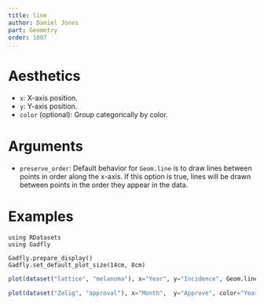 ```yaml
---
title: line
author: Daniel Jones
part: Geometry
order: 1007
...
```



# Aesthetics

  * `x`: X-axis position.
  * `y`: Y-axis position.
  * `color` (optional): Group categorically by color.

# Arguments

  * `preserve_order`: Default behavior for `Geom.line` is to draw lines between
    points in order along the x-axis. If this option is true, lines will be
    drawn between points in the order they appear in the data.


# Examples

```{.julia hide="true" results="none"}
using RDatasets
using Gadfly

Gadfly.prepare_display()
Gadfly.set_default_plot_size(14cm, 8cm)
```

```julia
plot(dataset("lattice", "melanoma"), x="Year", y="Incidence", Geom.line)
```

```julia
plot(dataset("Zelig", "approval"), x="Month",  y="Approve", color="Year", Geom.line)
```
